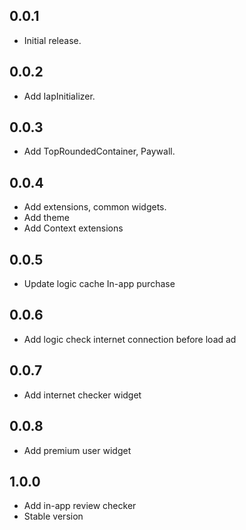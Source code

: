 ## 0.0.1

* Initial release.
## 0.0.2

* Add IapInitializer.
## 0.0.3

* Add TopRoundedContainer, Paywall.
## 0.0.4

* Add extensions, common widgets.
* Add theme
* Add Context extensions
## 0.0.5

* Update logic cache In-app purchase
## 0.0.6

* Add logic check internet connection before load ad
## 0.0.7

* Add internet checker widget

## 0.0.8

* Add premium user widget

## 1.0.0

* Add in-app review checker
* Stable version
